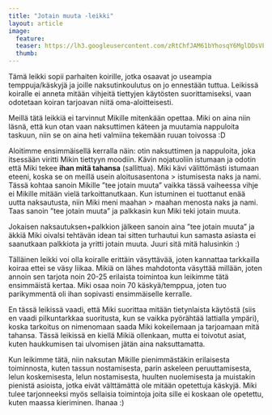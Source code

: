 ```yaml
---
title: "Jotain muuta -leikki"
layout: article
image:
  feature:
  teaser: https://lh3.googleusercontent.com/zRtChfJAM61bYhosqY6MglDDsVFSlHftsvz4S-fGP-qzR5l-md_IM4kzp79hiwtfczQaC8YFkTGS2FCgE8b6sZhty_vml7ucWMbHeVUkoqMq8vazgAWIzWqG1xHULrAUI8NzmLf5c_hxye5ku8cY3awrvwbV6DtLbnjZ5XEZnIxuM-1QCckiFudFyDLiRL3nvEZLhdtkzjTwdEyNFrzuwtYP0KUYA2PFmDo2KfAjnOt5_hhw1zoOE1ZBtg6mm8Ze5Y5psDn5f_oM-8tYKZoiStxWxcN1pjPWuH6IBi4MKJ4xPSWZUUJyOIrb3hvl31_9FImxqnowN5uZ3ZFQ9KFfhbF7qB8Tmn5CFqD9AWBBKw8YCulHSV0yiTLDAhNSQsVDNwsyzPrEm4_U5NRaDmzrtSZMVuTlSm3G7OGcxNBy1Tw0bQ2ghIPOxJ-Soby06WdPgHnCC7ULLnoMlBPBn8ijXLV5Ndpsf3CZJ1S7QrubNFVPc72V-eNrD64vhM5Vbc6ndGoQZmmi6LgpcVaV2jnSJBKTvqFJBjfJkRN2aoppwAs=w245
  thumb:
---
```


Tämä leikki sopii parhaiten koirille, jotka osaavat jo useampia temppuja/käskyjä ja joille naksutinkoulutus on jo ennestään tuttua. Leikissä koiralle ei anneta mitään vihjeitä tiettyjen käytösten suorittamiseksi, vaan odotetaan koiran tarjoavan niitä oma-aloitteisesti.

Meillä tätä leikkiä ei tarvinnut Mikille mitenkään opettaa. Miki on aina niin läsnä, että kun otan vaan naksuttimen käteen ja muutamia nappuloita taskuun, niin se on aina heti valmiina tekemään ruuan toivossa :D

Aloitimme ensimmäisellä kerralla näin: otin naksuttimen ja nappuloita, joka itsessään viritti Mikin tiettyyn moodiin. Kävin nojatuoliin istumaan ja odotin että Miki tekee **ihan mitä tahansa** (sallittua). Miki kävi välittömästi istumaan eteeni, koska se on meillä usein aloitusasentona > istumisesta naks ja nami. Tässä kohtaa sanoin Mikille ”tee jotain muuta” vaikka tässä vaiheessa vihje ei Mikille mitään vielä tarkoittanutkaan. Kun istuminen ei tuottanut enää uutta naksautusta, niin Miki meni maahan > maahan menosta naks ja nami. Taas sanoin ”tee jotain muuta” ja palkkasin kun Miki teki jotain muuta.

Jokaisen naksautuksen+palkkion jälkeen sanoin aina ”tee jotain muuta” ja äkkiä Miki oivalsi tehtävän idean tai sitten turhautui kun samasta asiasta ei saanutkaan palkkiota ja yritti jotain muuta. Juuri sitä mitä halusinkin :)

Tälläinen leikki voi olla koiralle erittäin väsyttävää, joten kannattaa tarkkailla koiraa ettei se väsy liikaa. Mikiä on lähes mahdotonta väsyttää millään, joten annoin sen tarjota noin 20-25 erilaista toimintoa kun leikimme tätä ensimmäistä kertaa. Miki osaa noin 70 käskyä/temppua, joten tuo parikymmentä oli ihan sopivasti ensimmäiselle kerralle.

En tässä leikissä vaadi, että Miki suorittaa mitään tietynlaista käytöstä (siis en vaadi pilkuntarkkaa suoritusta, kun se vaikka pyörähtää lattialla ympäri), koska tarkoitus on nimenomaan saada Miki kokeilemaan ja tarjoamaan mitä tahansa. Tässä leikissä en kiellä Mikiä ollenkaan, mutta ei toivotut asiat, kuten haukkumisen tai ulvomisen jätän aina naksuttamatta.

Kun leikimme tätä, niin naksutan Mikille pienimmästäkin erilaisesta toiminnosta, kuten tassun nostamisesta, parin askeleen peruuttamisesta, lelun koskemisesta, lelun nostamisesta, huulten nuolemisesta ja muistakin pienistä asioista, jotka eivät välttämättä ole mitään opetettuja käskyjä. Miki tulee tarjonneeksi myös sellaisia toimintoja joita sille ei koskaan ole opetettu, kuten maassa kieriminen. Ihanaa :)
